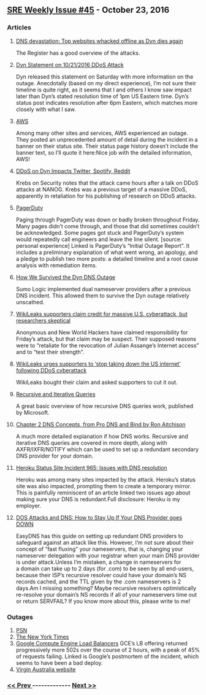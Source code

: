 ## [SRE Weekly Issue #45](https://sreweekly.com/sre-weekly-issue-45/) - October 23, 2016
### Articles

1. [DNS devastation: Top websites whacked offline as Dyn dies again](http://www.theregister.co.uk/2016/10/21/dns_devastation_as_dyn_dies_under_denialofservice_attack/)

    The Register has a good overview of the attacks.
1. [Dyn Statement on 10/21/2016 DDoS Attack](http://hub.dyn.com/static/hub.dyn.com/dyn-blog/dyn-statement-on-10-21-2016-ddos-attack.html)

    Dyn released this statement on Saturday with more information on the outage. Anecdotally (based on my direct experience), I’m not sure their timeline is quite right, as it seems that I and others I know saw impact later than Dyn’s stated resolution time of 1pm US Eastern time. Dyn’s status post indicates resolution after 6pm Eastern, which matches more closely with what I saw.
1. [AWS](http://status.aws.amazon.com/)

    Among many other sites and services, AWS experienced an outage. They posted an unprecedented amount of detail during the incident in a banner on their status site. Their status page history doesn’t include the banner text, so I’ll quote it here:Nice job with the detailed information, AWS!
1. [DDoS on Dyn Impacts Twitter, Spotify, Reddit](https://krebsonsecurity.com/2016/10/ddos-on-dyn-impacts-twitter-spotify-reddit/)

    Krebs on Security notes that the attack came hours after a talk on DDoS attacks at NANOG. Krebs was a previous target of a massive DDoS, apparently in retaliation for his publishing of research on DDoS attacks.
1. [PagerDuty](https://www.pagerduty.com/blog/initial-outage-report/)

    Paging through PagerDuty was down or badly broken throughout Friday. Many pages didn’t come through, and those that did sometimes couldn’t be acknowledged. Some pages got stuck and PagerDuty’s system would repeatedly call engineers and leave the line silent. [source: personal experience] Linked is PagerDuty’s “Initial Outage Report”. It includes a preliminary explanation of what went wrong, an apology, and a pledge to publish two more posts: a detailed timeline and a root cause analysis with remediation items.
1. [How We Survived the Dyn DNS Outage](https://www.sumologic.com/blog-devops/survived-dyn-dns-outage/)

    Sumo Logic implemented dual nameserver providers after a previous DNS incident. This allowed them to survive the Dyn outage relatively unscathed.
1. [WikiLeaks supporters claim credit for massive U.S. cyberattack, but researchers skeptical](http://www.politico.com/story/2016/10/websites-down-possible-cyber-attack-230145)

    Anonymous and New World Hackers have claimed responsibility for Friday’s attack, but that claim may be suspect. Their supposed reasons were to “retaliate for the revocation of Julian Assange’s Internet access” and to “test their strength”.
1. [WikiLeaks urges supporters to ‘stop taking down the US internet’ following DDoS cyberattack](http://www.ibtimes.co.uk/wikileaks-urges-supporters-stop-taking-down-us-internet-following-massive-ddos-attack-1587718)

    WikiLeaks bought their claim and asked supporters to cut it out.
1. [Recursive and Iterative Queries](https://technet.microsoft.com/en-us/library/cc961401.aspx)

    A great basic overview of how recursive DNS queries work, published by Microsoft.
1. [Chapter 2 DNS Concepts, from Pro DNS and Bind by Ron Aitchison](http://www.zytrax.com/books/dns/ch2/)

    A much more detailed explanation if how DNS works. Recursive and iterative DNS queries are covered in more depth, along with AXFR/IXFR/NOTIFY which can be used to set up a redundant secondary DNS provider for your domain.
1. [Heroku Status Site Incident 965: Issues with DNS resolution](https://status.heroku.com/incidents/965)

    Heroku was among many sites impacted by the attack. Heroku’s status site was also impacted, prompting them to create a temporary mirror. This is painfully reminiscent of an article linked two issues ago about making sure your DNS is redundant.Full disclosure: Heroku is my employer.
1. [DOS Attacks and DNS: How to Stay Up If Your DNS Provider goes DOWN](http://blog.easydns.org/2010/08/19/dos-attacks-and-dns-how-to-stay-up-if-your-dns-provider-goes-down/)

    EasyDNS has this guide on setting up redundant DNS providers to safeguard against an attack like this. However, I’m not sure about their concept of “fast fluxing” your nameservers, that is, changing your nameserver delegation with your registrar when your main DNS provider is under attack.Unless I’m mistaken, a change in nameservers for a domain can take up to 2 days (for .com) to be seen by all end-users, because their ISP’s recursive resolver could have your domain’s NS records cached, and the TTL given by the .com nameservers is 2 days.Am I missing something? Maybe recursive resolvers optimistically re-resolve your domain’s NS records if all of your nameservers time out or return SERVFAIL? If you know more about this, please write to me!
### Outages

1. [PSN](http://411mania.com/games/playstation-network-goes-down-after-call-of-duty-infinite-warfare-beta-release/)
1. [The New York Times](http://mashable.com/2016/10/19/new-york-times-website-down/)
1. [Google Compute Engine Load Balancers](http://status.cloud.google.com/incident/compute/16020#5676325415157760)
    GCE’s LB offering returned progressively more 502s over the course of 2 hours, with a peak of 45% of requests failing. Linked is Google’s postmortem of the incident, which seems to have been a bad deploy.
1. [Virgin Australia website](http://australianaviation.com.au/2016/10/virgin-australia-website-back-up-and-running-after-sabre-outage/)

### [ << Prev ](sreweekly-44.md) ------------- [ Next >> ](sreweekly-46.md)
